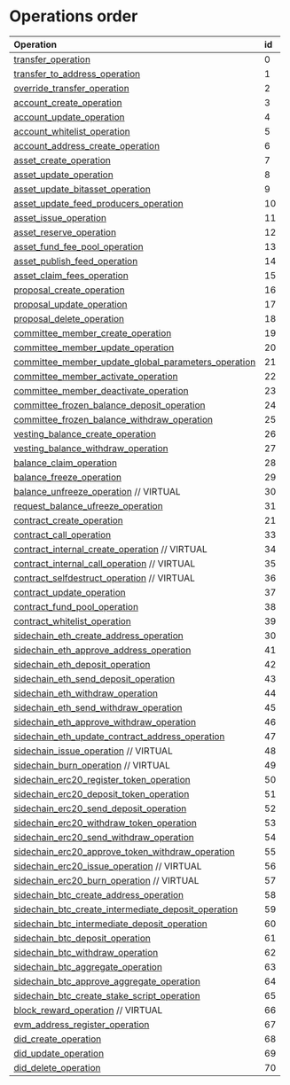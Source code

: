 # Operations order

| Operation | id |
| :--- | :--- |
|[transfer\_operation](asset-transfer.md#transfer_operation)|0|
|[transfer\_to\_address\_operation](asset-transfer.md#transfer_to_address_operation)|1|
|[override\_transfer\_operation](asset-transfer.md#override_transfer_operation)|2|
|[account\_create\_operation](account-management.md#account_create_operation)|3|
|[account\_update\_operation](account-management.md#account_update_operation)|4|
|[account\_whitelist\_operation](account-management.md#account_whitelist_operation)|5|
|[account\_address\_create\_operation](account-management.md#account_address_create_operation)|6|
|[asset\_create\_operation](asset-management.md#asset_create_operation)|7|
|[asset\_update\_operation](asset-management.md#asset_update_operation)|8|
|[asset\_update\_bitasset\_operation](asset-management.md#asset_update_bitasset_operation)|9|
|[asset\_update\_feed\_producers\_operation](asset-management.md#asset_update_feed_producers_operation)|10|
|[asset\_issue\_operation](asset-management.md#asset_issue_operation)|11|
|[asset\_reserve\_operation](asset-management.md#asset_reserve_operation)|12|
|[asset\_fund\_fee\_pool\_operation](asset-management.md#asset_fund_fee_pool_operation)|13|
|[asset\_publish\_feed\_operation](asset-management.md#asset_publish_feed_operation)|14|
|[asset\_claim\_fees\_operation](asset-management.md#asset_claim_fees_operation)|15|
|[proposal\_create\_operation](proposals.md#proposal_create_operation)|16|
|[proposal\_update\_operation](proposals.md#proposal_update_operation) |17|
|[proposal\_delete\_operation](proposals.md#proposal_delete_operation)|18|
|[committee\_member\_create\_operation](committee-member.md#committee_member_create_operation)|19|
|[committee\_member\_update\_operation](committee-member.md#committee_member_update_operation)|20|
|[committee\_member\_update\_global\_parameters\_operation](committee-member.md#committee_member_update_global_parameters_operation)|21|
|[committee\_member\_activate\_operation](committee-member.md#committee_member_activate_operation)|22|
|[committee\_member\_deactivate\_operation](committee-member.md#committee_member_deactivate_operation)|23|
|[committee\_frozen\_balance\_deposit\_operation](committee-member.md#committee_frozen_balance_deposit_operation)|24|
|[committee\_frozen\_balance\_withdraw\_operation](committee-member.md#committee_frozen_balance_withdraw_operation)|25|
|[vesting\_balance\_create\_operation](vesting-balances.md#vesting_balance_create_operation)|26|
|[vesting\_balance\_withdraw\_operation](vesting-balances.md#vesting_balance_withdraw_operation)|27|
|[balance\_claim\_operation](balance-object.md#balance_claim_operation)|28|
|[balance\_freeze\_operation](balance-object.md#balance_freeze_operation)|29|
|[balance\_unfreeze\_operation](balance-object.md#balance_unfreeze_operation) // VIRTUAL|30|
|[request\_balance\_ufreeze\_operation](balance-object.md#request_balance_unfreeze_operation) |31|
|[contract\_create\_operation](contracts.md#contract_create_operation)|21|
|[contract\_call\_operation](contracts.md#contract_call_operation)|33|
|[contract\_internal\_create\_operation](contracts.md#contract_internal_create_operation) // VIRTUAL|34|
|[contract\_internal\_call\_operation](contracts.md#contract_internal_call_operation) // VIRTUAL|35|
|[contract\_selfdestruct\_operation](contracts.md#contract_selfdestruct_operation) // VIRTUAL|36|
|[contract\_update\_operation](contracts.md#contract_update_operation)|37|
|[contract\_fund\_pool\_operation](contracts.md#contract_fund_pool_operation)|38|
|[contract\_whitelist\_operation](contracts.md#contract_whitelist_operation)|39|
|[sidechain\_eth\_create\_address\_operation](sidechain.md#sidechain_eth_create_address_operation)|30|
|[sidechain\_eth\_approve\_address\_operation](sidechain.md#sidechain_eth_approve_address_operation)|41|
|[sidechain\_eth\_deposit\_operation](sidechain.md#sidechain_eth_deposit_operation)|42|
|[sidechain\_eth\_send\_deposit\_operation](sidechain.md#sidechain_eth_send_deposit_operation)|43|
|[sidechain\_eth\_withdraw\_operation](sidechain.md#sidechain_eth_withdraw_operation)|44|
|[sidechain\_eth\_send\_withdraw\_operation](sidechain.md#sidechain_eth_send_withdraw_operation)|45|
|[sidechain\_eth\_approve\_withdraw\_operation](sidechain.md#sidechain_eth_approve_withdraw_operation)|46|
|[sidechain\_eth\_update\_contract\_address\_operation](sidechain.md#sidechain_eth_update_contract_address_operation)|47|
|[sidechain\_issue\_operation](sidechain.md#sidechain_issue_operation) // VIRTUAL|48|
|[sidechain\_burn\_operation](sidechain.md#sidechain_burn_operation) // VIRTUAL|49|
|[sidechain\_erc20\_register\_token\_operation](sidechain.md#sidechain_erc20_register_token_operation)|50|
|[sidechain\_erc20\_deposit\_token\_operation](sidechain.md#sidechain_erc20_deposit_token_operation)|51|
|[sidechain\_erc20\_send\_deposit\_operation](sidechain.md#sidechain_erc20_send_deposit_operation)|52|
|[sidechain\_erc20\_withdraw\_token\_operation](sidechain.md#sidechain_erc20_withdraw_token_operation)|53|
|[sidechain\_erc20\_send\_withdraw\_operation](sidechain.md#sidechain_erc20_send_withdraw_operation)|54|
|[sidechain\_erc20\_approve\_token\_withdraw\_operation](sidechain.md#sidechain_erc20_approve_token_withdraw_operation)|55|
|[sidechain\_erc20\_issue\_operation](sidechain.md#sidechain_erc20_issue_operation) // VIRTUAL|56|
|[sidechain\_erc20\_burn\_operation](sidechain.md#sidechain_erc20_burn_operation) // VIRTUAL|57|
|[sidechain\_btc\_create\_address\_operation](sidechain.md#sidechain_btc_create_address_operation)|58|
|[sidechain\_btc\_create\_intermediate\_deposit\_operation](sidechain.md#sidechain_btc_create_intermediate_deposit_operation)|59|
|[sidechain\_btc\_intermediate\_deposit\_operation](sidechain.md#sidechain_btc_intermediate_deposit_operation)|60|
|[sidechain\_btc\_deposit\_operation](sidechain.md#sidechain_btc_deposit_operation)|61|
|[sidechain\_btc\_withdraw\_operation](sidechain.md#sidechain_btc_withdraw_operation)|62|
|[sidechain\_btc\_aggregate\_operation](sidechain.md#sidechain_btc_aggregate_operation)|63|
|[sidechain\_btc\_approve\_aggregate\_operation](sidechain.md#sidechain_btc_approve_aggregate_operation)|64|
|[sidechain\_btc\_create\_stake\_script\_operation](sidechain.md#sidechain_btc_create_stake_script_operation)|65|
|[block\_reward\_operation](block-reward.md#block_reward_operation) // VIRTUAL|66|
|[evm\_address\_register\_operation](account-management.md#evm_address_register_operation)|67|
|[did\_create\_operation](did.md#did_create_operation)|68|
|[did\_update\_operation](did.md#did_update_operation)|69|
|[did\_delete\_operation](did.md#did_delete_operation)|70|
